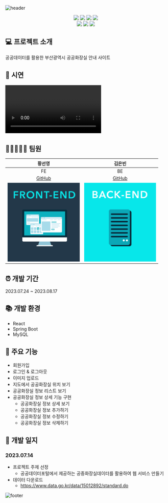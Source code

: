![header](https://capsule-render.vercel.app/api?type=soft&color=0:2e87ec,100:8dd2f7&height=300&section=header&text=Public%20Toilet%20Info&fontColor=FFFFFF&fontSize=60&desc=Web%20Project%20using%20public%20data&descAlignY=70&animation=fadeIn)



<div align="center">
	<img src="https://img.shields.io/badge/React-61DAFB?style=flat&logo=React&logoColor=white"/>
    <img src="https://img.shields.io/badge/Tailwind CSS-06B6D4?style=flat&logo=Tailwind CSS&logoColor=white"/>
    <img src="https://img.shields.io/badge/springboot-6DB33F?style=flat&logo=springboot&logoColor=white">
    <img src="https://img.shields.io/badge/mysql-4479A1?style=flat&logo=mysql&logoColor=white">
</div>

<div align="center">
    <img src="https://img.shields.io/badge/Visual Studio Code-007ACC?style=flat&logo=Visual Studio Code&logoColor=white"/>
    <img src="https://img.shields.io/badge/Postman-FF6C37?style=flat&logo=Postman&logoColor=white"/>
    <img src="https://img.shields.io/badge/GitHub-181717?style=flat&logo=GitHub&logoColor=white"/>
    

</div>

## 💻 프로젝트 소개
공공데이터를 활용한 부산광역시 공공화장실 안내 사이트

## 🎥 시연
![](/_source/Project_Demo.mp4)

## 👩🏻‍🤝‍👩🏻 팀원
|황선영|김은빈|
|:---:|:---:|
|FE|BE|
|[GitHub](https://github.com/syhwang-dev)|[GitHub](https://github.com/ksm54654)|
|![](/_source/FE.png)|![](/_source/BE.png)|

## ⏰ 개발 기간
2023.07.24 ~ 2023.08.17

## 📚 개발 환경
- React
- Spring Boot
- MySQL

## 📌 주요 기능
- 회원가입 
- 로그인 & 로그아웃
- 이미지 업로드
- 지도에서 공공화장실 위치 보기
- 공공화장실 정보 리스트 보기
- 공공화장실 정보 상세 기능 구현
    - 공공화장실 정보 상세 보기
    - 공공화장실 정보 추가하기
    - 공공화장실 정보 수정하기
    - 공공화장실 정보 삭제하기

## 📃 개발 일지
### 2023.07.14
- 프로젝트 주제 선정
    - 공공데이터포털에서 제공하는 공중화장실데이터를 활용하여 웹 서비스 만들기
- 데이터 다운로드
    - <https://www.data.go.kr/data/15012892/standard.do>












![footer](https://capsule-render.vercel.app/api?type=soft&color=0:2e87ec,100:8dd2f7&section=footer)